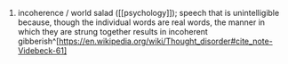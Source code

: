 1. incoherence / world salad ([[psychology]]); speech that is unintelligible because, though the individual words are real words, the manner in which they are strung together results in incoherent gibberish^[https://en.wikipedia.org/wiki/Thought_disorder#cite_note-Videbeck-61]
